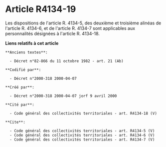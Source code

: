 # Article R4134-19

Les dispositions de l'article R. 4134-5, des deuxième et troisième alinéas de l'article R. 4134-6, et de l'article R. 4134-7
sont applicables aux personnalités désignées à l'article R. 4134-18.

**Liens relatifs à cet article**

	**Anciens textes**:

	  - Décret n°82-866 du 11 octobre 1982 - art. 21 (Ab)

	**Codifié par**:

	  - Décret n°2000-318 2000-04-07

	**Créé par**:

	  - Décret n°2000-318 2000-04-07 jorf 9 avril 2000

	**Cité par**:

	  - Code général des collectivités territoriales - art. R4134-18 (V)

	**Cite**:

	  - Code général des collectivités territoriales - art. R4134-5 (V)
	  - Code général des collectivités territoriales - art. R4134-6 (V)
	  - Code général des collectivités territoriales - art. R4134-7 (V)
